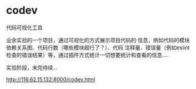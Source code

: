 # codev
代码可视化工具

业余实验的一个项目，通过可视化的方式展示项目代码的 信息，例如代码的模块依赖关系图、代码行数（哪些模块超行了？）、代码 注释量、错误量（例如eslint检查的错误结果）等，通过插件方式统计一切想要统计和查看的信息....

实验阶段，未完待续...

http://116.62.15.132:8000/codev.html

